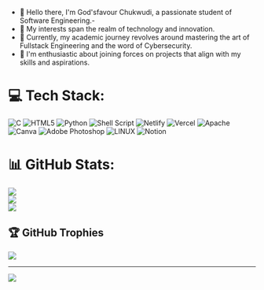 - 👋 Hello there, I'm God'sfavour Chukwudi, a passionate student of Software Engineering.-
- 👀 My interests span the realm of technology and innovation.
- 🌱 Currently, my academic journey revolves around mastering the art of Fullstack Engineering and the word of Cybersecurity.
- 💞️ I'm enthusiastic about joining forces on projects that align with my skills and aspirations.


# 💻 Tech Stack:
![C](https://img.shields.io/badge/c-%2300599C.svg?style=for-the-badge&logo=c&logoColor=white) ![HTML5](https://img.shields.io/badge/html5-%23E34F26.svg?style=for-the-badge&logo=html5&logoColor=white) ![Python](https://img.shields.io/badge/python-3670A0?style=for-the-badge&logo=python&logoColor=ffdd54) ![Shell Script](https://img.shields.io/badge/shell_script-%23121011.svg?style=for-the-badge&logo=gnu-bash&logoColor=white) ![Netlify](https://img.shields.io/badge/netlify-%23000000.svg?style=for-the-badge&logo=netlify&logoColor=#00C7B7) ![Vercel](https://img.shields.io/badge/vercel-%23000000.svg?style=for-the-badge&logo=vercel&logoColor=white) ![Apache](https://img.shields.io/badge/apache-%23D42029.svg?style=for-the-badge&logo=apache&logoColor=white) ![Canva](https://img.shields.io/badge/Canva-%2300C4CC.svg?style=for-the-badge&logo=Canva&logoColor=white) ![Adobe Photoshop](https://img.shields.io/badge/adobephotoshop-%2331A8FF.svg?style=for-the-badge&logo=adobephotoshop&logoColor=white) ![LINUX](https://img.shields.io/badge/Linux-FCC624?style=for-the-badge&logo=linux&logoColor=black) ![Notion](https://img.shields.io/badge/Notion-%23000000.svg?style=for-the-badge&logo=notion&logoColor=white)
# 📊 GitHub Stats:
![](https://github-readme-stats.vercel.app/api?username=dinma773-3&theme=dark&hide_border=false&include_all_commits=false&count_private=false)<br/>
![](https://github-readme-streak-stats.herokuapp.com/?user=dinma773-3&theme=dark&hide_border=false)<br/>
![](https://github-readme-stats.vercel.app/api/top-langs/?username=dinma773-3&theme=dark&hide_border=false&include_all_commits=false&count_private=false&layout=compact)

## 🏆 GitHub Trophies
![](https://github-profile-trophy.vercel.app/?username=dinma773-3&theme=radical&no-frame=false&no-bg=true&margin-w=4)

---
[![](https://visitcount.itsvg.in/api?id=dinma773-3&icon=0&color=0)](https://visitcount.itsvg.in)

<!-- Proudly created with GPRM ( https://gprm.itsvg.in ) -->
